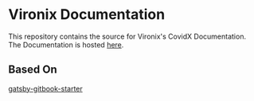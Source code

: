 # Vironix Documentation

This repository contains the source for Vironix's CovidX Documentation. The Documentation is hosted [here](https://docs.vironix.ai).

## Based On

[gatsby-gitbook-starter](https://github.com/hasura/gatsby-gitbook-starter)
